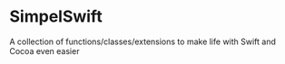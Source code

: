 # SimpelSwift
A collection of functions/classes/extensions to make life with Swift and Cocoa even easier
